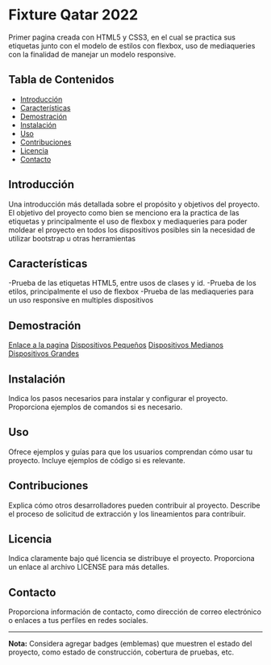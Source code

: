 # Fixture Qatar 2022

Primer pagina creada con HTML5 y CSS3, en el cual se practica sus etiquetas junto con el modelo de estilos con flexbox, uso de mediaqueries con la finalidad de manejar un modelo responsive.

[](https://github.com/hectorc2907/FixtureQatar2022/blob/lastDetails/img/logoReadme.PNG)

## Tabla de Contenidos

- [Introducción](#introducción)
- [Características](#características)
- [Demostración](#demostración)
- [Instalación](#instalación)
- [Uso](#uso)
- [Contribuciones](#contribuciones)
- [Licencia](#licencia)
- [Contacto](#contacto)

## Introducción

Una introducción más detallada sobre el propósito y objetivos del proyecto.
El objetivo del proyecto como bien se menciono era la practica de las etiquetas y principalmente el uso de flexbox y mediaqueries para poder moldear el proyecto en todos los dispositivos posibles sin la necesidad de utilizar bootstrap u otras herramientas

## Características

-Prueba de las etiquetas HTML5, entre usos de clases y id.
-Prueba de los etilos, principalmente el uso de flexbox
-Prueba de las mediaqueries para un uso responsive en multiples dispositivos

## Demostración

[Enlace a la pagina](fixture2022hac.netlify.app)
[Dispositivos Pequeños](https://github.com/hectorc2907/FixtureQatar2022/blob/lastDetails/img/capturas/Small.PNG)
[Dispositivos Medianos](https://github.com/hectorc2907/FixtureQatar2022/blob/lastDetails/img/capturas/Medium.PNG)
[Dispositivos Grandes](https://github.com/hectorc2907/FixtureQatar2022/blob/lastDetails/img/capturas/Large.PNG)

## Instalación

Indica los pasos necesarios para instalar y configurar el proyecto. Proporciona ejemplos de comandos si es necesario.

## Uso

Ofrece ejemplos y guías para que los usuarios comprendan cómo usar tu proyecto. Incluye ejemplos de código si es relevante.

## Contribuciones

Explica cómo otros desarrolladores pueden contribuir al proyecto. Describe el proceso de solicitud de extracción y los lineamientos para contribuir.

## Licencia

Indica claramente bajo qué licencia se distribuye el proyecto. Proporciona un enlace al archivo LICENSE para más detalles.

## Contacto

Proporciona información de contacto, como dirección de correo electrónico o enlaces a tus perfiles en redes sociales.

---

**Nota:** Considera agregar badges (emblemas) que muestren el estado del proyecto, como estado de construcción, cobertura de pruebas, etc.